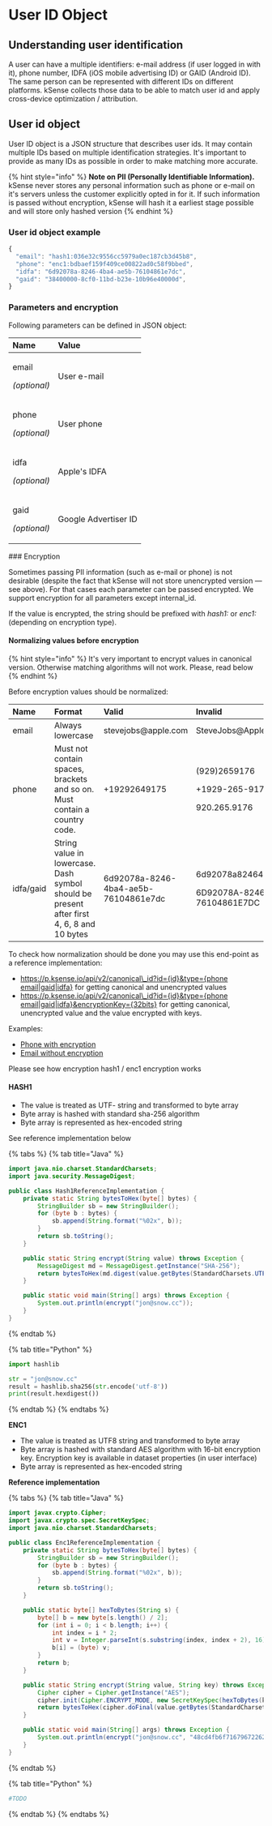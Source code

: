 # User ID Object

## Understanding user identification 

A user can have a multiple identifiers: e-mail address \(if user logged in with it\), phone number, IDFA \(iOS mobile advertising ID\) or GAID \(Android ID\). The same person can be represented with different IDs on different platforms. kSense collects those data to be able to match user id and apply cross-device optimization / attribution.

## User id object

User ID object is a JSON structure that describes user ids. It may contain multiple IDs based on multiple identification strategies. It's important to provide as many IDs as possible in order to make matching more accurate. 

{% hint style="info" %}
**Note on PII \(Personally Identifiable Information\).** kSense never stores any personal information such as phone or e-mail on it's servers unless the customer explicitly opted in for it. If such information is passed without encryption, kSense will hash it a earliest stage possible and will store only hashed version
{% endhint %}

### User id object example

```javascript
{
  "email": "hash1:036e32c9556cc5979a0ec187cb3d45b8",
  "phone": "enc1:bdbaef159f409ce00822ad0c58f9bbed",
  "idfa": "6d92078a-8246-4ba4-ae5b-76104861e7dc",
  "gaid": "38400000-8cf0-11bd-b23e-10b96e40000d",
}

```

### Parameters and encryption

Following parameters can be defined in JSON object:

<table>
  <thead>
    <tr>
      <th style="text-align:left">Name</th>
      <th style="text-align:left">Value</th>
    </tr>
  </thead>
  <tbody>
    <tr>
      <td style="text-align:left">
        <p>email</p>
        <p><em>(optional)</em>
        </p>
      </td>
      <td style="text-align:left">User e-mail</td>
    </tr>
    <tr>
      <td style="text-align:left">
        <p>phone</p>
        <p><em>(optional)</em>
        </p>
      </td>
      <td style="text-align:left">User phone</td>
    </tr>
    <tr>
      <td style="text-align:left">
        <p>idfa</p>
        <p><em>(optional)</em>
        </p>
      </td>
      <td style="text-align:left">Apple&apos;s IDFA</td>
    </tr>
    <tr>
      <td style="text-align:left">
        <p>gaid</p>
        <p><em>(optional)</em>
        </p>
      </td>
      <td style="text-align:left">Google Advertiser ID</td>
    </tr>
  </tbody>
</table>### Encryption

Sometimes passing PII information \(such as e-mail or phone\) is not desirable \(despite the fact that kSense will not store unencrypted version — see above\). For that cases each parameter can be passed encrypted. We support encryption for all parameters except internal\_id. 

If the value is encrypted, the string should be prefixed with _hash1:_ or _enc1:_ \(depending on encryption type\). 

#### Normalizing values before encryption

{% hint style="info" %}
It's very important to encrypt values in canonical version. Otherwise matching algorithms will not work. Please, read below
{% endhint %}

Before encryption values should be normalized:

<table>
  <thead>
    <tr>
      <th style="text-align:left">Name</th>
      <th style="text-align:left">Format</th>
      <th style="text-align:left">Valid</th>
      <th style="text-align:left">Invalid</th>
    </tr>
  </thead>
  <tbody>
    <tr>
      <td style="text-align:left">email</td>
      <td style="text-align:left">Always lowercase</td>
      <td style="text-align:left">stevejobs@apple.com</td>
      <td style="text-align:left">SteveJobs@Apple.com</td>
    </tr>
    <tr>
      <td style="text-align:left">phone</td>
      <td style="text-align:left">Must not contain spaces, brackets and so on. Must contain a country code.</td>
      <td
      style="text-align:left">+19292649175</td>
        <td style="text-align:left">
          <p>(929)2659176</p>
          <p>+1929-265-9176</p>
          <p>920.265.9176</p>
        </td>
    </tr>
    <tr>
      <td style="text-align:left">idfa/gaid</td>
      <td style="text-align:left">String value in lowercase. Dash symbol should be present after first 4,
        6, 8 and 10 bytes</td>
      <td style="text-align:left">
        <p></p>
        <p>6d92078a-8246-4ba4-ae5b-76104861e7dc</p>
      </td>
      <td style="text-align:left">
        <p>6d92078a82464ba4ae5b76104861e7dc</p>
        <p></p>
        <p>6D92078A-8246-4BA4-AE5B-76104861E7DC</p>
      </td>
    </tr>
  </tbody>
</table>To check how normalization should be done you may use this end-point as a reference implementation: 

* [https://p.ksense.io/api/v2/canonical\_id?id={id}&type={phone email\|gaid\|idfa}](https://p.ksense.io/api/v2/canonical_id?id=567%20443%204455&type=phone) for getting canonical and unencrypted values
* [https://p.ksense.io/api/v2/canonical\_id?id={id}&type={phone email\|gaid\|idfa}&encryptionKey={32bits}](https://p.ksense.io/api/v2/canonical_id?id=567%20443%204455&type=phone) for getting canonical, unencrypted value and the value encrypted with keys.

Examples:

* [Phone with encryption](https://p.ksense.io/api/v2/canonical_id?id=1929.367.3456&type=phone&encryptionKey=e05eb32e0d08405da15c116ef7f747cd)
* [Email without encryption](https://p.ksense.io/api/v2/canonical_id?id=JaneDoe@gmail.com&type=email)

Please see how encryption hash1 / enc1 encryption works

#### HASH1

* The value is treated as UTF- string and transformed to byte array
* Byte array is hashed with standard sha-256 algorithm
* Byte array is represented as hex-encoded string

See reference implementation below

{% tabs %}
{% tab title="Java" %}
```java
import java.nio.charset.StandardCharsets;
import java.security.MessageDigest;

public class Hash1ReferenceImplementation {
    private static String bytesToHex(byte[] bytes) {
        StringBuilder sb = new StringBuilder();
        for (byte b : bytes) {
            sb.append(String.format("%02x", b));
        }
        return sb.toString();
    }

    public static String encrypt(String value) throws Exception {
        MessageDigest md = MessageDigest.getInstance("SHA-256");
        return bytesToHex(md.digest(value.getBytes(StandardCharsets.UTF_8)));
    }

    public static void main(String[] args) throws Exception {
        System.out.println(encrypt("jon@snow.cc"));
    }
}

```
{% endtab %}

{% tab title="Python" %}
```python
import hashlib 

str = "jon@snow.cc"
result = hashlib.sha256(str.encode('utf-8')) 
print(result.hexdigest()) 
```
{% endtab %}
{% endtabs %}

**ENC1**

* The value is treated as UTF8 string and transformed to byte array
* Byte array is hashed with standard AES algorithm with 16-bit encryption key. Encryption key is available in dataset properties \(in user interface\)
* Byte array is represented as hex-encoded string

**Reference implementation**

{% tabs %}
{% tab title="Java" %}
```java
import javax.crypto.Cipher;
import javax.crypto.spec.SecretKeySpec;
import java.nio.charset.StandardCharsets;

public class Enc1ReferenceImplementation {
    private static String bytesToHex(byte[] bytes) {
        StringBuilder sb = new StringBuilder();
        for (byte b : bytes) {
            sb.append(String.format("%02x", b));
        }
        return sb.toString();
    }

    public static byte[] hexToBytes(String s) {
        byte[] b = new byte[s.length() / 2];
        for (int i = 0; i < b.length; i++) {
            int index = i * 2;
            int v = Integer.parseInt(s.substring(index, index + 2), 16);
            b[i] = (byte) v;
        }
        return b;
    }

    public static String encrypt(String value, String key) throws Exception {
        Cipher cipher = Cipher.getInstance("AES");
        cipher.init(Cipher.ENCRYPT_MODE, new SecretKeySpec(hexToBytes(key.toLowerCase()), "AES"));
        return bytesToHex(cipher.doFinal(value.getBytes(StandardCharsets.UTF_8)));
    }

    public static void main(String[] args) throws Exception {
        System.out.println(encrypt("jon@snow.cc", "48cd4fb6f716796722625680c736ff38"));
    }
}
```
{% endtab %}

{% tab title="Python" %}
```python
#TODO
```
{% endtab %}
{% endtabs %}

